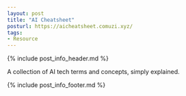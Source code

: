 ```yaml
---
layout: post
title: "AI Cheatsheet"
posturl: https://aicheatsheet.comuzi.xyz/
tags:
- Resource
---
```


{% include post_info_header.md %}

A collection of AI tech terms and concepts, simply explained.

<!--more-->
{% include post_info_footer.md %}
